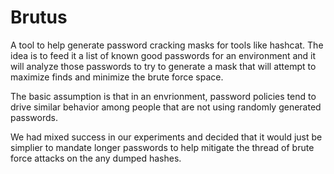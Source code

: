 # Brutus

A tool to help generate password cracking masks for tools like hashcat.
The idea is to feed it a list of known good passwords for an environment
and it will analyze those passwords to try to generate a mask that will
attempt to maximize finds and minimize the brute force space.

The basic assumption is that in an envrionment, password policies tend to
drive similar behavior among people that are not using randomly generated
passwords.

We had mixed success in our experiments and decided that it would just be
simplier to mandate longer passwords to help mitigate the thread of
brute force attacks on the any dumped hashes.

